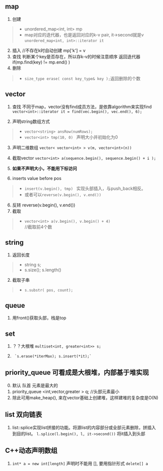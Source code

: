 
## map
1. 创建
>* unordered_map<int, int> mp
>* map对应的迭代器，也是返回对应的k-v pair, it->second就是v
`unordered_map<int, int>::iterator it`
2. 插入
//不存在k时自动创建
mp['k'] = v 
3. 查找
判断某个key是否存在，所以存k-v的时候注意顺序
返回迭代器
  if(mp.find(key) != mp.end() ) 
4. 删除
>* `size_type erase( const key_type& key );`返回删除的个数


## vector
1. 查找
不同于map，vector没有find成员方法，是依靠algorithm来实现find
`vector<int>::iterator it = find(vec.begin(), vec.end(), 6);`

2. 声明string数组方式
>* `vector<string> ansRow(numRows);`
>* `vector<int> tmp(10, 0) ` 声明大小并初始化为0

3. 声明二维数组
`vector< vector<int> > v(m, vector<int>(n))` 


4. 截取vector
`vector<int> a(sequence.begin(), sequence.begin() + i );`
4. **如果不声明大小，不能用下标访问**

5. inserts value before pos
>*  `insert(v.begin(), tmp) `
实现头部插入，与push_back相反。
>* 或者可以`reverse(v.begin(), v.end())`
6. 反转 
reverse(v.begin(), v.end())
7. 截取
>* `vector<int> a(v.begin(), v.begin() + 4)`  
//截取前4个数

## string
1. 返回长度
>* string s; 
>* s.size(); s.length()
2. 截取子串
>* `s.substr( pos, count);`

## queue
1. 用front()获取头部，栈是top

## set
1. ？？大根堆 `multiset<int, greater<int>> s;`
2.      `s.erase(*iterMax); s.insert(*it);`

## priority_queue 可看成是大根堆，内部基于堆实现
0. 默认 队首 元素是最大的
1. priority_queue <int,vector<int>,greater<int> > q; //头部元素最小
2. 除此可用make_heap(), 来在vector基础上创建堆，这样建堆的复杂度是O(N)

## list 双向链表
1. list::splice实现list拼接的功能。将源list的内容部分或全部元素删除，拼插入到目的list。
`l.splice(l.begin(), l, it->second())` 将it插入到头部

## C++动态声明数组
1.  `int* a = new int[length]`  声明时不能用 [], 要用指针形式
    `delete[] a`
    
